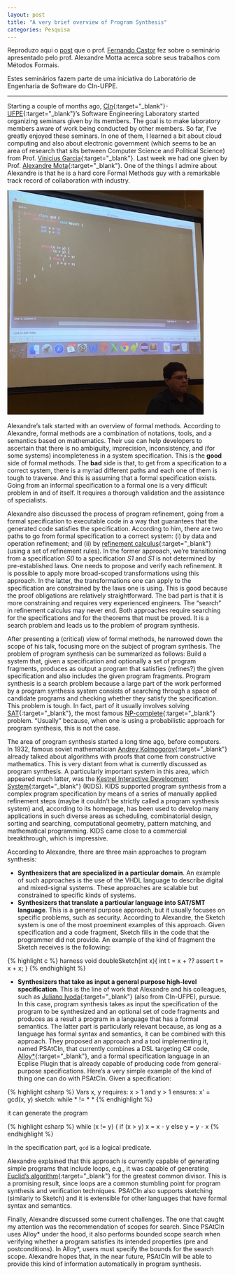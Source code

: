```yaml
---
layout: post
title: "A very brief overview of Program Synthesis"
categories: Pesquisa
---
```


Reproduzo aqui o [post](https://fernandocastor.github.io/general/2015/11/10/program_synthesis.html) que o prof. [Fernando Castor](https://fernandocastor.github.io/{:target="_blank"}) fez sobre o seminário apresentado pelo prof. Alexandre Motta acerca sobre seus trabalhos com Métodos Formais.

Estes seminários fazem parte de uma iniciativa do Laboratório de Engenharia de Software do CIn-UFPE.

* * *

Starting a couple of months ago, [CIn](http://www.cin.ufpe.br/){:target="_blank"}-[UFPE](http://www.ufpe.br/){:target="_blank"}’s Software Engineering Laboratory started organizing seminars given by its members. The goal is to make laboratory members aware of work being conducted by other members. So far, I’ve greatly enjoyed these seminars. In one of them, I learned a bit about cloud computing and also about electronic government (which seems to be an area of research that sits between Computer Science and Political Science) from Prof. [Vinicius Garcia](http://viniciusgarcia.me/){:target="_blank"}. Last week we had one given by Prof. [Alexandre Mota](https://sites.google.com/site/acmrecife/){:target="_blank"}. One of the things I admire about Alexandre is that he is a hard core Formal Methods guy with a remarkable track record of collaboration with industry.

![](https://raw.githubusercontent.com/fernandocastor/fernandocastor.github.io/master/images/alexandre.jpg)

Alexandre’s talk started with an overview of formal methods. According to Alexandre, formal methods are a combination of notations, tools, and a semantics based on mathematics. Their use can help developers to ascertain that there is no ambiguity, imprecision, inconsistency, and (for some systems) incompleteness in a system specification. This is the **good** side of formal methods. The **bad** side is that, to get from a specification to a correct system, there is a myriad different paths and each one of them is tough to traverse. And this is assuming that a formal specification exists. Going from an informal specification to a formal one is a very difficult problem in and of itself. It requires a thorough validation and the assistance of specialists.

Alexandre also discussed the process of program refinement, going from a formal specification to executable code in a way that guarantees that the generated code satisfies the specification. According to him, there are two paths to go from formal specification to a correct system: (i) by data and operation refinement; and (ii) by [refinement calculus](http://www.cs.ox.ac.uk/publications/books/PfS/){:target="_blank"} (using a set of refinement rules). In the former approach, we’re transitioning from a specification _S0_ to a specification _S1_ and _S1_ is not determined by pre-established laws. One needs to propose and verify each refinement. It is possible to apply more broad-scoped transformations using this approach. In the latter, the transformations one can apply to the specification are constrained by the laws one is using. This is good because the proof obligations are relatively straightforward. The bad part is that it is more constraining and requires very experienced engineers. The “search” in refinement calculus may never end. Both approaches require searching for the specifications and for the theorems that must be proved. It is a search problem and leads us to the problem of program synthesis.

After presenting a (critical) view of formal methods, he narrowed down the scope of his talk, focusing more on the subject of program synthesis. The problem of program synthesis can be summarized as follows: Build a system that, given a specification and optionally a set of program fragments, produces as output a program that satisfies (refines?) the given specification and also includes the given program fragments. Program synthesis is a search problem because a large part of the work performed by a program synthesis system consists of searching through a space of candidate programs and checking whether they satisfy the specification. This problem is tough. In fact, part of it usually involves solving [SAT](https://en.wikipedia.org/wiki/Boolean_satisfiability_problem){:target="_blank"}, the most famous [NP-complete](https://en.wikipedia.org/wiki/NP-completeness){:target="_blank"} problem. “Usually” because, when one is using a probabilistic approach for program synthesis, this is not the case.

The area of program synthesis started a long time ago, before computers. In 1932, famous soviet mathematician [Andrey Kolmogorov](https://en.wikipedia.org/wiki/Andrey_Kolmogorov){:target="_blank"} already talked about algorithms with proofs that come from constructive mathematics. This is very distant from what is currently discussed as program synthesis. A particularly important system in this area, which appeared much latter, was the [Kestrel Interactive Development System](http://www.kestrel.edu/home/projects/kids/){:target="_blank"} (KIDS). KIDS supported program synthesis from a complex program specification by means of a series of manually applied refinement steps (maybe it couldn’t be strictly called a program systhesis system) and, according to its homepage, has been used to develop many applications in such diverse areas as scheduling, combinatorial design, sorting and searching, computational geometry, pattern matching, and mathematical programming. KIDS came close to a commercial breakthrough, which is impressive.

According to Alexandre, there are three main approaches to program synthesis:

* **Synthesizers that are specialized in a particular domain**. An example of such approaches is the use of the VHDL language to describe digital and mixed-signal systems. These approaches are scalable but constrained to specific kinds of systems.
* **Synthesizers that translate a particular language into SAT/SMT language**. This is a general purpose approach, but it usually focuses on specific problems, such as security. According to Alexandre, the Sketch system is one of the most proeminent examples of this approach. Given specification and a code fragment, Sketch fills in the code that the programmer did not provide. An example of the kind of fragment the Sketch receives is the following:

{% highlight c %}
harness void doubleSketch(int x){
  int t = x + ??
  assert t = x + x;
}
{% endhighlight %}

* **Synthesizers that take as input a general purpose high-level specification**. This is the line of work that Alexandre and his colleagues, such as [Juliano Iyoda](http://www.cin.ufpe.br/~jmi/){:target="_blank"} (also from CIn-UFPE), pursue. In this case, program synthesis takes as input the specification of the program to be synthesized and an optional set of code fragments and produces as a result a program in a language that has a formal semantics. The latter part is particularly relevant because, as long as a language has formal syntax and semantics, it can be combined with this approach. They proposed an approach and a tool implementing it, named PSAtCIn, that currently combines a DSL targeting C# code, [Alloy*](http://alloy.mit.edu/alloy/hola/){:target="_blank"}, and a formal specification language in an Ecplise Plugin that is already capable of producing code from general-purpose specifications. Here’s a very simple example of the kind of thing one can do with PSAtCIn. Given a specification:

{% highlight csharp %}
Vars x, y
requires: x > 1 and y > 1
ensures: x' = gcd(x, y)
sketch: while * != *
          *
{% endhighlight  %}

it can generate the program

{% highlight csharp %}
while (x != y) {
  if (x > y)
    x = x - y
  else
    y = y - x
{% endhighlight  %}

In the specification part, ```gcd``` is a logical predicate.

Alexandre explained that this approach is currently capable of generating simple programs that include loops, e.g., it was capable of generating [Euclid’s algorithm](https://en.wikipedia.org/wiki/Euclidean_algorithm){:target="_blank"} for the greatest common divisor. This is a promising result, since loops are a common stumbling point for program synthesis and verification techniques. PSAtCIn also supports sketching (similarly to Sketch) and it is extensible for other languages that have formal syntax and semantics.

Finally, Alexandre discussed some current challenges. The one that caught my attention was the recommendation of scopes for search. Since PSAtCIn uses Alloy* under the hood, it also performs bounded scope search when verifying whether a program satisfies its intended properties (pre and postconditions). In Alloy*, users must specify the bounds for the search scope. Alexandre hopes that, in the near future, PSAtCIn will be able to provide this kind of information automatically in program synthesis.